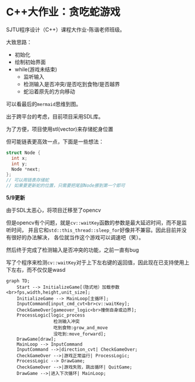 # C++大作业：贪吃蛇游戏

SJTU程序设计（C++）课程大作业-陈谐老师班级。

大致思路：

* 初始化
* 绘制初始界面
* while(游戏未结束)
  * 监听输入
  * 检测输入是否冲突/是否吃到食物/是否越界
  * 蛇沿着原先的方向移动

可以看最后的`mermaid`思维到图。

出于跨平台的考虑，目前项目采用SDL库。

为了方便，项目使用stl(vector)来存储蛇身位置

但可能链表更高效一点，下面是一些想法：

```c++
struct Node {
  int x;
  int y;
  Node *next;
};
// 可以用链表存储蛇
// 如果要更新蛇的位置，只需要把尾部Node挪到第一个即可
```

**5/9更新**

由于SDL太恶心，将项目迁移至了opencv

但是opencv有个问题，就是`cv::waitKey`函数的参数是最大延迟时间，而不是监听时间，
并且它和`std::this_thread::sleep_for`好像并不兼容。因此目前并没有很好的办法解决，
各位就当作这个游戏可以调速吧（笑）。

然后终于完成了检测输入是否冲突的功能，之前一直有bug

写了个程序来检测`cv::waitKey`对于上下左右键的返回值，因此现在已支持使用上下左右，而不仅仅是wasd

``` mermaid
graph TD;
    Start --> InitializeGame[（隐式地）加载参数<br>fps,width,height,unit_size];
    InitializeGame --> MainLoop[主循环];
    InputCommand[input_cmd_cvt<br>cv::waitKey];
    CheckGameOver[gameover_logic<br>撞倒自身或边界];
    ProcessLogic[logic_process
                  检测输入冲突
                  吃到食物:grow_and_move
                  没吃到:move_forward];
    DrawGame[draw];
    MainLoop --> InputCommand
    InputCommand -->|direction_cvt| CheckGameOver;
    CheckGameOver -->|游戏正常运行| ProcessLogic;
    ProcessLogic --> DrawGame;
    CheckGameOver -->|游戏失败，跳出循环| QuitGame;
    DrawGame -->|进入下次循环| MainLoop;
```

